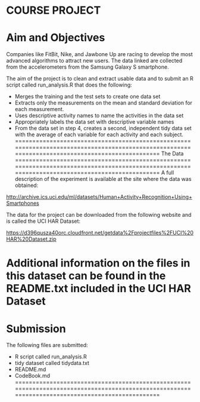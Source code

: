 COURSE PROJECT
================================================================================================================================================
Aim and Objectives
================================================================================================================================================
Companies like FitBit, Nike, and Jawbone Up are racing to develop the most advanced algorithms to attract new users. 
The data linked are collected from the accelerometers from the Samsung Galaxy S smartphone.

The aim of the project is to clean and extract usable data and to submit an R script called run_analysis.R that does the following:

* Merges the training and the test sets to create one data set
* Extracts only the measurements on the mean and standard deviation for each measurement.
* Uses descriptive activity names to name the activities in the data set
* Appropriately labels the data set with descriptive variable names
* From the data set in step 4, creates a second, independent tidy data set with the average of each variable for each
  activity and each subject.
================================================================================================================================================
The Data
================================================================================================================================================
A full description of the experiment is available at the site where the data was obtained: 

http://archive.ics.uci.edu/ml/datasets/Human+Activity+Recognition+Using+Smartphones 

The data for the project can be downloaded from the following website and is called the UCI HAR Dataset:

https://d396qusza40orc.cloudfront.net/getdata%2Fprojectfiles%2FUCI%20HAR%20Dataset.zip

Additional information on the files in this dataset can be found in the README.txt included in the UCI HAR Dataset
================================================================================================================================================
Submission 
================================================================================================================================================
The following files are submitted: 

* R script called run_analysis.R
* tidy dataset called tidydata.txt
* README.md
* CodeBook.md
================================================================================================================================================

